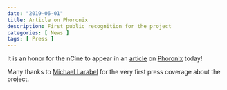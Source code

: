 ```yaml
---
date: "2019-06-01"
title: Article on Phoronix
description: First public recognition for the project
categories: [ News ]
tags: [ Press ]
---
```


It is an honor for the nCine to appear in an [article](https://www.phoronix.com/scan.php?page=news_item&px=nCine-Game-Engine) on [Phoronix](https://www.phoronix.com/) today!

Many thanks to [Michael Larabel](https://michaellarabel.com/) for the very first press coverage about the project.
